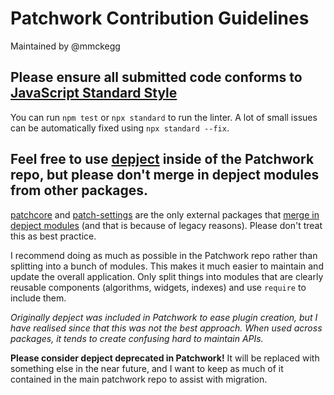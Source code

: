 # Patchwork Contribution Guidelines

Maintained by @mmckegg

## Please ensure all submitted code conforms to [JavaScript Standard Style](https://standardjs.com/)

You can run `npm test` or `npx standard` to run the linter. A lot of small issues can be automatically fixed using `npx standard --fix`.

## Feel free to use [depject](https://github.com/depject/depject) inside of the Patchwork repo, but please don't merge in depject modules from other packages. 

[patchcore](https://github.com/ssbc/patchcore) and [patch-settings](https://github.com/mixmix/patch-settings) are the only external packages that [merge in depject modules](https://github.com/ssbc/patchwork/blob/master/main-window.js#L23) (and that is because of legacy reasons). Please don't treat this as best practice.

I recommend doing as much as possible in the Patchwork repo rather than splitting into a bunch of modules. This makes it much easier to maintain and update the overall application. Only split things into modules that are clearly reusable components (algorithms, widgets, indexes) and use `require` to include them.

_Originally depject was included in Patchwork to ease plugin creation, but I have realised since that this was not the best approach. When used across packages, it tends to create confusing hard to maintain APIs._

**Please consider depject deprecated in Patchwork!** It will be replaced with something else in the near future, and I want to keep as much of it contained in the main patchwork repo to assist with migration. 